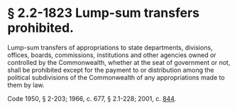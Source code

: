 # § 2.2-1823 Lump-sum transfers prohibited.

<p>Lump-sum transfers of appropriations to state departments, divisions, offices, boards, commissions, institutions and other agencies owned or controlled by the Commonwealth, whether at the seat of government or not, shall be prohibited except for the payment to or distribution among the political subdivisions of the Commonwealth of any appropriations made to them by law.</p><p>Code 1950, § 2-203; 1966, c. 677, § 2.1-228; 2001, c. <a href='http://lis.virginia.gov/cgi-bin/legp604.exe?011+ful+CHAP0844'>844</a>.</p>